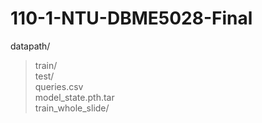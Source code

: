 # 110-1-NTU-DBME5028-Final

datapath/
  >train/  
  >test/  
  >queries.csv  
  >model_state.pth.tar  
  >train_whole_slide/  



